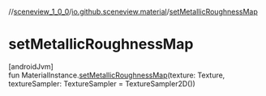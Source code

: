//[sceneview_1_0_0](../../index.md)/[io.github.sceneview.material](index.md)/[setMetallicRoughnessMap](set-metallic-roughness-map.md)

# setMetallicRoughnessMap

[androidJvm]\
fun MaterialInstance.[setMetallicRoughnessMap](set-metallic-roughness-map.md)(texture: Texture, textureSampler: TextureSampler = TextureSampler2D())
